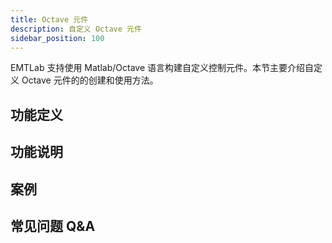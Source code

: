 ```yaml
---
title: Octave 元件
description: 自定义 Octave 元件
sidebar_position: 100
---
```


EMTLab 支持使用 Matlab/Octave 语言构建自定义控制元件。本节主要介绍自定义 Octave 元件的的创建和使用方法。

## 功能定义


## 功能说明


## 案例


## 常见问题 Q&A


